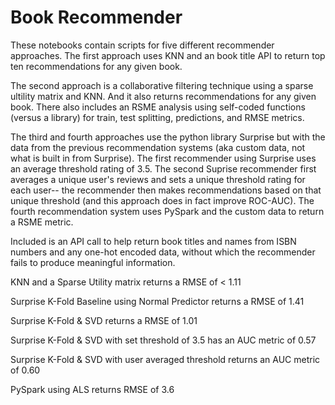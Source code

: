 # Book Recommender

These notebooks contain scripts for five different recommender approaches. The first approach uses KNN and an book title API to return top ten recommendations for any given book. 

The second approach is a collaborative filtering technique using a sparse ultility matrix and KNN. And it also returns recommendations for any given book. There also includes an RSME analysis using self-coded functions (versus a library) for train, test splitting, predictions, and RMSE metrics.

The third and fourth approaches use the python library Surprise but with the data from the previous recommendation systems (aka custom data, not what is built in from Surprise). The first recommender using Surprise uses an average threshold rating of 3.5. The second Suprise recommender first averages a unique user's reviews and sets a unique threshold rating for each user-- the recommender then makes recommendations based on that unique threshold (and this approach does in fact improve ROC-AUC).  The fourth recommendation system uses PySpark and the custom data to return a RSME metric. 

Included is an API call to help return book titles and names from ISBN numbers and any one-hot encoded data, without which the recommender fails to produce meaningful information. 

KNN and a Sparse Utility matrix returns a RMSE of < 1.11 

Surprise K-Fold Baseline using Normal Predictor returns a RMSE of 1.41 

Surprise K-Fold & SVD returns a RMSE of 1.01 

Surprise K-Fold & SVD with set threshold of 3.5 has an AUC metric of 0.57 

Surprise K-Fold & SVD with user averaged threshold returns an AUC metric of 0.60 

PySpark using ALS returns RMSE of 3.6 

